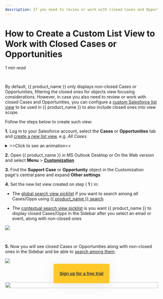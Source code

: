 ```yaml
---
description: If you need to review or work with closed Cases and Opportunities, you can configure a custom Salesforce list view to be used in RGES
---
```

# How to Create a Custom List View to Work with Closed Cases or Opportunities  
  

*1 min read*  

<!-- ShareThis BEGIN --> 
<div class="addthis_inline_share_toolbox"></div>
<!-- End ShareThis --> 

&nbsp;

By default, {{ product_name }} only displays non-closed Cases or Opportunities, filtering the closed ones for objects view focusing considerations. However, in case you also need to review or work with closed Cases and Opportunities, you can configure a [custom Salesforce list view](https://help.salesforce.com/articleView?id=customviews.htm&type=5) to be used in {{ product_name }} to also include closed ones into view scope.

Follow the steps below to create such view:

**1\.** Log in to your Salesforce account, select the **Cases** or **Opportunities** tab and [create a new list view](https://help.salesforce.com/articleView?id=customviews.htm&type=5), e.g. *All Cases*

<details><summary>>>Click to see an animation<<</summary>
<img src="..\..\assets\images\Using-SmartCloud-Connect\How-To-s\Create-Custom-View\salesforce.gif" alt="Create a custom view in Salesforce">

<br>
<img src="..\..\assets\images\Using-SmartCloud-Connect\How-To-s\Create-Custom-View\new_list_1.png">


</p></details>

**2\.** Open {{ product_name }} in MS Outlook Desktop or On the Web version and select **Menu** > [**Customization**](../Customization-Settings-Explained/)

**3\.** Find the **Support Case** or **Opportunity** object in the Customization page's central pane and expand **Other settings**

**4\.** Set the new list view created on step ( **1** ) in:  

   * The [global search view picklist](../Customization-Settings-Explained/#63_defining_the_searchview_scope) if you want to search among *all* Cases/Opps using [{{ product_name }} search](../Searching-for-Existing-Salesforce-Records-and-Creating-New-Records-(Adaptive-view)/)  
   
   * The [contextual search view picklist](../Customization-Settings-Explained/#63_defining_the_searchview_scope) is you want {{ product_name }} to display closed Cases/Opps in the Sidebar after you select an email or event, along with non-closed ones  

![](../assets/images/Using-SmartCloud-Connect/How-To-s/Create-Custom-View/add_object.png)

&nbsp;

**5\.** Now you will see closed Cases or Opportunities along with non-closed ones in the Sidebar and be able to [search among them](../Searching-for-Existing-Salesforce-Records-and-Creating-New-Records-%28Adaptive-view%29/).

![](../assets/images/Using-SmartCloud-Connect/How-To-s/Create-Custom-View/cases_displayed.png)



&#160;
 &#160;


<style>
  .banners {
    text-align: center;
    display: flex;
    flex-direction: column;
    align-items: center;
  }

  .banners a.button {
      background-color: #FFC827;
      color: #2F3341;
      box-shadow: 0 5px 35px rgba(146, 146, 146, 0.2);
      padding: 20px;
      font-family: Graphic, arial;
      font-weight: 600;
      line-height: 24px;
      margin-top: -80px;
      border-radius: 3px;
      cursor: pointer;
      transition: .1s;
  }

  .banners a.button:hover {
    transform: scale(1.05);
  }

  .banners a.button a:hover,
  .banners a.button a:visited {
      color: #2F3341;
  }

  .banner-3 a.button {
    margin-left: 45%;
  }
</style>

<br>
<div class="banners banner-1">
  <img src="../../assets/images/banners/banner-1.svg" style="width: 100%; height: 100%;">
  <a class="button" href="https://revenuegrid.com/sign-up/?utm_source=kb_rg&utm_medium=referral&utm_campaign=eac&utm_content=banner" target="_blank">Sign up for a free trial</a>
</div>
